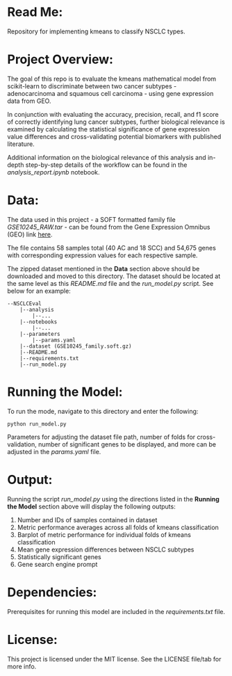 # **Read Me:**

Repository for implementing kmeans to classify NSCLC types.

# **Project Overview:**

The goal of this repo is to evaluate the kmeans mathematical model from scikit-learn to discriminate between two cancer subtypes - adenocarcinoma and squamous cell carcinoma - using gene expression data from GEO. 

In conjunction with evaluating the accuracy, precision, recall, and f1 score of correctly identifying lung cancer subtypes, further biological relevance is examined by calculating the statistical significance of gene expression value differences and cross-validating potential biomarkers with published literature.

Additional information on the biological relevance of this analysis and in-depth step-by-step details of the workflow can be found in the *analysis_report.ipynb* notebook.

# **Data:**

The data used in this project - a SOFT formatted family file *GSE10245_RAW.tar* - can be found from the Gene Expression Omnibus (GEO) link [here](https://www.ncbi.nlm.nih.gov/geo/query/acc.cgi?acc=GSE10245). 

The file contains 58 samples total (40 AC and 18 SCC) and 54,675 genes with corresponding expression values for each respective sample.

The zipped dataset mentioned in the __Data__ section above should be downloaded and moved to this directory. The dataset should be located at the same level as this _README.md_ file and the *run_model.py* script. See below for an example:
```
--NSCLCEval
    |--analysis
        |--...
    |--notebooks
        |--...
    |--parameters
        |--params.yaml
    |--dataset (GSE10245_family.soft.gz)
    |--README.md
    |--requirements.txt
    |--run_model.py
```
# **Running the Model:**

To run the mode, navigate to this directory and enter the following:

`python run_model.py`

Parameters for adjusting the dataset file path, number of folds for cross-validation, number of significant genes to be displayed, and more can be adjusted in the _params.yaml_ file.

# **Output:**

Running the script *run_model.py* using the directions listed in the __Running the Model__ section above will display the following outputs:

1) Number and IDs of samples contained in dataset
2) Metric performance averages across all folds of kmeans classification
3) Barplot of metric performance for individual folds of kmeans classification
4) Mean gene expression differences between NSCLC subtypes
5) Statistically significant genes
6) Gene search engine prompt

# **Dependencies:**

Prerequisites for running this model are included in the _requirements.txt_ file.

# **License:**

This project is licensed under the MIT license. See the LICENSE file/tab for more info.
